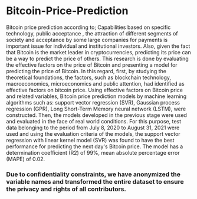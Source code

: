 # Bitcoin-Price-Prediction

Bitcoin price prediction according to; Capabilities based on specific technology, public acceptance , the attraction of different segments of society and acceptance by some large companies for payments is important issue for individual and institutional investors. Also, given the fact that Bitcoin is the market leader in cryptocurrencies, predicting its price can be a way to predict the price of others. This research is done by evaluating the effective factors on the price of Bitcoin and presenting a model for predicting the price of Bitcoin. In this regard, first, by studying the theoretical foundations, the factors, such as blockchain technology, macroeconomics, microeconomics and public attention, had identified as effective factors on bitcoin price. Using effective factors on Bitcoin price and related variables, Bitcoin price prediction models by machine learning algorithms such as: support vector regression (SVR), Gaussian process regression (GPR), Long Short-Term Memory neural network (LSTM), were constructed. Then, the models developed in the previous stage were used and evaluated in the face of real world conditions. For this purpose, test data belonging to the period from July 8, 2020 to August 31, 2021 were used and using the evaluation criteria of the models, the support vector regression with linear kernel model (SVR) was found to have the best performance for predicting the next day's Bitcoin price. The model has a determination coefficient (R2) of 99%, mean absolute percentage error (MAPE) of 0.02.

### Due to confidentiality constraints, we have anonymized the variable names and transformed the entire dataset to ensure the privacy and rights of all contributors.

